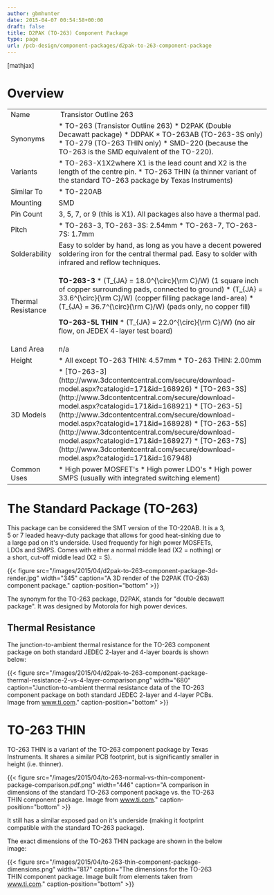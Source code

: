 ```yaml
---
author: gbmhunter
date: 2015-04-07 00:54:58+00:00
draft: false
title: D2PAK (TO-263) Component Package
type: page
url: /pcb-design/component-packages/d2pak-to-263-component-package
---
```


[mathjax]

# Overview

<table style="width: 600px;" ><tbody ><tr >
<td >Name
</td>
<td > Transistor Outline 263
</td></tr><tr >
<td >Synonyms
</td>
<td >  * TO-263 (Transistor Outline 263)  * D2PAK (Double Decawatt package)  * DDPAK  * TO-263AB (TO-263-3S only)  * TO-279 (TO-263 THIN only)  * SMD-220 (because the TO-263 is the SMD equivalent of the TO-220).
</td></tr><tr >
<td >Variants
</td>
<td >  * TO-263-X1X2where X1 is the lead count and X2 is the length of the centre pin.  * TO-263 THIN (a thinner variant of the standard TO-263 package by Texas Instruments)
</td></tr><tr >
<td >Similar To
</td>
<td >  * TO-220AB
</td></tr><tr >
<td >Mounting
</td>
<td >SMD
</td></tr><tr >
<td >Pin Count
</td>
<td >3, 5, 7, or 9 (this is X1). All packages also have a thermal pad.
</td></tr><tr >
<td >Pitch
</td>
<td >  * TO-263-3, TO-263-3S: 2.54mm  * TO-263-7, TO-263-7S: 1.7mm
</td></tr><tr >
<td >Solderability
</td>
<td >Easy to solder by hand, as long as you have a decent powered soldering iron for the central thermal pad. Easy to solder with infrared and reflow techniques.
</td></tr><tr >
<td >Thermal Resistance
</td>
<td >

**TO-263-3**  * \(T_{JA} = 18.0^{\circ}{\rm C}/W\) (1 square inch of copper surrounding pads, connected to ground)  * \(T_{JA} = 33.6^{\circ}{\rm C}/W\) (copper filling package land-area)  * \(T_{JA} = 36.7^{\circ}{\rm C}/W\) (pads only, no copper fill)

**TO-263-5L THIN**  * \(T_{JA} = 22.0^{\circ}{\rm C}/W\) (no air flow, on JEDEX 4-layer test board)
</td></tr><tr >
<td >Land Area
</td>
<td >n/a
</td></tr><tr >
<td >Height
</td>
<td >  * All except TO-263 THIN: 4.57mm  * TO-263 THIN: 2.00mm
</td></tr><tr >
<td >3D Models
</td>
<td >  * [TO-263-3](http://www.3dcontentcentral.com/secure/download-model.aspx?catalogid=171&id=168926)  * [TO-263-3S](http://www.3dcontentcentral.com/secure/download-model.aspx?catalogid=171&id=168921)  * [TO-263-5](http://www.3dcontentcentral.com/secure/download-model.aspx?catalogid=171&id=168928)  * [TO-263-5S](http://www.3dcontentcentral.com/secure/download-model.aspx?catalogid=171&id=168927)  * [TO-263-7S](http://www.3dcontentcentral.com/secure/download-model.aspx?catalogid=171&id=167948)
</td></tr><tr >
<td >Common Uses
</td>
<td >  * High power MOSFET's  * High power LDO's  * High power SMPS (usually with integrated switching element)
</td></tr></tbody></table>

# The Standard Package (TO-263)

This package can be considered the SMT version of the TO-220AB. It is a 3, 5 or 7 leaded heavy-duty package that allows for good heat-sinking due to a large pad on it's underside. Used frequently for high power MOSFETs, LDOs and SMPS. Comes with either a normal middle lead (X2 = nothing) or a short, cut-off middle lead (X2 = S).

{{< figure src="/images/2015/04/d2pak-to-263-component-package-3d-render.jpg" width="345" caption="A 3D render of the D2PAK (TO-263) component package." caption-position="bottom" >}}

The synonym for the TO-263 package, D2PAK, stands for "double decawatt package". It was designed by Motorola for high power devices.

## Thermal Resistance

The junction-to-ambient thermal resistance for the TO-263 component package on both standard JEDEC 2-layer and 4-layer boards is shown below:

{{< figure src="/images/2015/04/d2pak-to-263-component-package-thermal-resistance-2-vs-4-layer-comparison.png" width="680" caption="Junction-to-ambient thermal resistance data of the TO-263 component package on both standard JEDEC 2-layer and 4-layer PCBs. Image from www.ti.com." caption-position="bottom" >}}

# TO-263 THIN

TO-263 THIN is a variant of the TO-263 component package by Texas Instruments. It shares a similar PCB footprint, but is significantly smaller in height (i.e. thinner).

{{< figure src="/images/2015/04/to-263-normal-vs-thin-component-package-comparison.pdf.png" width="446" caption="A comparison in dimensions of the standard TO-263 component package vs. the TO-263 THIN component package. Image from www.ti.com." caption-position="bottom" >}}

It still has a similar exposed pad on it's underside (making it footprint compatible with the standard TO-263 package).

The exact dimensions of the TO-263 THIN package are shown in the below image:

{{< figure src="/images/2015/04/to-263-thin-component-package-dimensions.png" width="817" caption="The dimensions for the TO-263 THIN component package. Image built from elements taken from www.ti.com." caption-position="bottom" >}}
